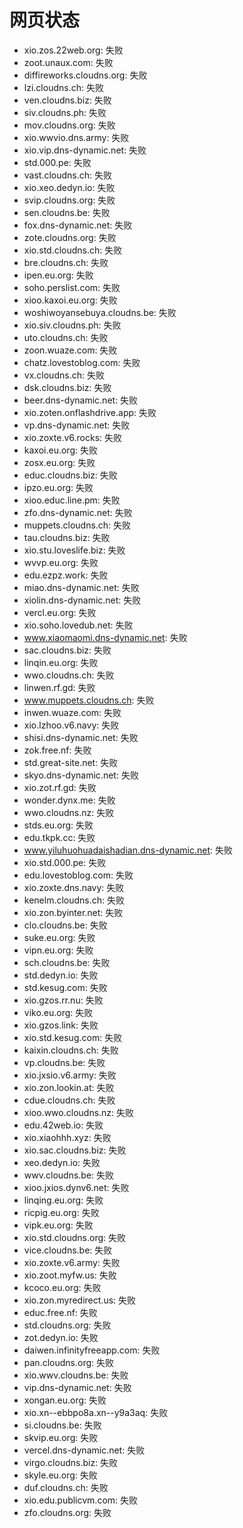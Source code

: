 # 网页状态
- xio.zos.22web.org: 失败
- zoot.unaux.com: 失败
- diffireworks.cloudns.org: 失败
- lzi.cloudns.ch: 失败
- ven.cloudns.biz: 失败
- siv.cloudns.ph: 失败
- mov.cloudns.org: 失败
- xio.wwvio.dns.army: 失败
- xio.vip.dns-dynamic.net: 失败
- std.000.pe: 失败
- vast.cloudns.ch: 失败
- xio.xeo.dedyn.io: 失败
- svip.cloudns.org: 失败
- sen.cloudns.be: 失败
- fox.dns-dynamic.net: 失败
- zote.cloudns.org: 失败
- xio.std.cloudns.ch: 失败
- bre.cloudns.ch: 失败
- ipen.eu.org: 失败
- soho.perslist.com: 失败
- xioo.kaxoi.eu.org: 失败
- woshiwoyansebuya.cloudns.be: 失败
- xio.siv.cloudns.ph: 失败
- uto.cloudns.ch: 失败
- zoon.wuaze.com: 失败
- chatz.lovestoblog.com: 失败
- vx.cloudns.ch: 失败
- dsk.cloudns.biz: 失败
- beer.dns-dynamic.net: 失败
- xio.zoten.onflashdrive.app: 失败
- vp.dns-dynamic.net: 失败
- xio.zoxte.v6.rocks: 失败
- kaxoi.eu.org: 失败
- zosx.eu.org: 失败
- educ.cloudns.biz: 失败
- ipzo.eu.org: 失败
- xioo.educ.line.pm: 失败
- zfo.dns-dynamic.net: 失败
- muppets.cloudns.ch: 失败
- tau.cloudns.biz: 失败
- xio.stu.loveslife.biz: 失败
- wvvp.eu.org: 失败
- edu.ezpz.work: 失败
- miao.dns-dynamic.net: 失败
- xiolin.dns-dynamic.net: 失败
- vercl.eu.org: 失败
- xio.soho.lovedub.net: 失败
- www.xiaomaomi.dns-dynamic.net: 失败
- sac.cloudns.biz: 失败
- linqin.eu.org: 失败
- wwo.cloudns.ch: 失败
- linwen.rf.gd: 失败
- www.muppets.cloudns.ch: 失败
- inwen.wuaze.com: 失败
- xio.lzhoo.v6.navy: 失败
- shisi.dns-dynamic.net: 失败
- zok.free.nf: 失败
- std.great-site.net: 失败
- skyo.dns-dynamic.net: 失败
- xio.zot.rf.gd: 失败
- wonder.dynx.me: 失败
- wwo.cloudns.nz: 失败
- stds.eu.org: 失败
- edu.tkpk.cc: 失败
- www.yiluhuohuadaishadian.dns-dynamic.net: 失败
- xio.std.000.pe: 失败
- edu.lovestoblog.com: 失败
- xio.zoxte.dns.navy: 失败
- kenelm.cloudns.ch: 失败
- xio.zon.byinter.net: 失败
- clo.cloudns.be: 失败
- suke.eu.org: 失败
- vipn.eu.org: 失败
- sch.cloudns.be: 失败
- std.dedyn.io: 失败
- std.kesug.com: 失败
- xio.gzos.rr.nu: 失败
- viko.eu.org: 失败
- xio.gzos.link: 失败
- xio.std.kesug.com: 失败
- kaixin.cloudns.ch: 失败
- vp.cloudns.be: 失败
- xio.jxsio.v6.army: 失败
- xio.zon.lookin.at: 失败
- cdue.cloudns.ch: 失败
- xioo.wwo.cloudns.nz: 失败
- edu.42web.io: 失败
- xio.xiaohhh.xyz: 失败
- xio.sac.cloudns.biz: 失败
- xeo.dedyn.io: 失败
- wwv.cloudns.be: 失败
- xioo.jxios.dynv6.net: 失败
- linqing.eu.org: 失败
- ricpig.eu.org: 失败
- vipk.eu.org: 失败
- xio.std.cloudns.org: 失败
- vice.cloudns.be: 失败
- xio.zoxte.v6.army: 失败
- xio.zoot.myfw.us: 失败
- kcoco.eu.org: 失败
- xio.zon.myredirect.us: 失败
- educ.free.nf: 失败
- std.cloudns.org: 失败
- zot.dedyn.io: 失败
- daiwen.infinityfreeapp.com: 失败
- pan.cloudns.org: 失败
- xio.wwv.cloudns.be: 失败
- vip.dns-dynamic.net: 失败
- xongan.eu.org: 失败
- xio.xn--ebbpo8a.xn--y9a3aq: 失败
- si.cloudns.be: 失败
- skvip.eu.org: 失败
- vercel.dns-dynamic.net: 失败
- virgo.cloudns.biz: 失败
- skyle.eu.org: 失败
- duf.cloudns.ch: 失败
- xio.edu.publicvm.com: 失败
- zfo.cloudns.org: 失败
